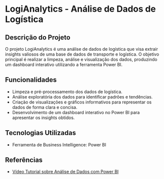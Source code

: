 # LogiAnalytics - Análise de Dados de Logística

## Descrição do Projeto

O projeto LogiAnalytics é uma análise de dados de logística que visa extrair insights valiosos de uma base de dados de transporte e logística. O objetivo principal é realizar a limpeza, análise e visualização dos dados, produzindo um dashboard interativo utilizando a ferramenta Power BI.

## Funcionalidades

- Limpeza e pré-processamento dos dados de logística.
- Análise exploratória dos dados para identificar padrões e tendências.
- Criação de visualizações e gráficos informativos para representar os dados de forma clara e concisa.
- Desenvolvimento de um dashboard interativo no Power BI para apresentar os insights obtidos.

## Tecnologias Utilizadas

- Ferramenta de Business Intelligence: Power BI

## Referências

- [Vídeo Tutorial sobre Análise de Dados com Power BI](https://www.youtube.com/playlist?list=PLxjKFMYkZ9Ocwz4qywOc5qYLi6apNZlCw)


